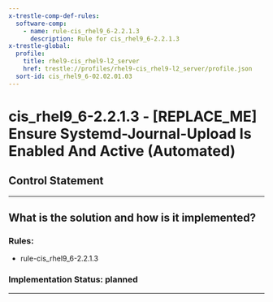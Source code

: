 ```yaml
---
x-trestle-comp-def-rules:
  software-comp:
    - name: rule-cis_rhel9_6-2.2.1.3
      description: Rule for cis_rhel9_6-2.2.1.3
x-trestle-global:
  profile:
    title: rhel9-cis_rhel9-l2_server
    href: trestle://profiles/rhel9-cis_rhel9-l2_server/profile.json
  sort-id: cis_rhel9_6-02.02.01.03
---
```


# cis_rhel9_6-2.2.1.3 - \[REPLACE_ME\] Ensure Systemd-Journal-Upload Is Enabled And Active (Automated)

## Control Statement

______________________________________________________________________

## What is the solution and how is it implemented?

<!-- For implementation status enter one of: implemented, partial, planned, alternative, not-applicable -->

<!-- Note that the list of rules under ### Rules: is read-only and changes will not be captured after assembly to JSON -->

<!-- Add control implementation description here for control: cis_rhel9_6-2.2.1.3 -->

### Rules:

  - rule-cis_rhel9_6-2.2.1.3

### Implementation Status: planned

______________________________________________________________________
